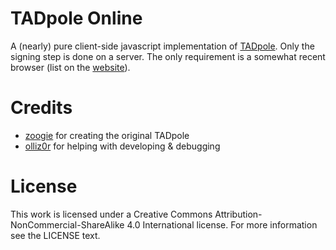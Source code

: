 # TADpole Online

A (nearly) pure client-side javascript implementation of [TADpole](https://github.com/zoogie/TADpole). Only the signing step is done on a server. The only requirement is a somewhat recent browser (list on the [website](https://jisagi.github.io/TADpole-Online/)).

# Credits

- [zoogie](https://github.com/zoogie) for creating the original TADpole
- [olliz0r](https://github.com/olliz0r) for helping with developing & debugging

# License

This work is licensed under a Creative Commons Attribution-NonCommercial-ShareAlike 4.0 International license. For more information see the LICENSE text.
